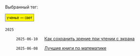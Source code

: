 Выбранный тег:

![Screenshot](tag_education.png)

`2025`

&emsp;  &emsp; `2025-06-10` &emsp; [Как сохранить зрение при чтении с экрана](../../../data/2025/2025-06-10-pdf-readers)

&emsp;  &emsp; `2025-06-08` &emsp; [Лучшие книги по математике](../../../data/2025/2025-06-08-math-for-beginners) 
